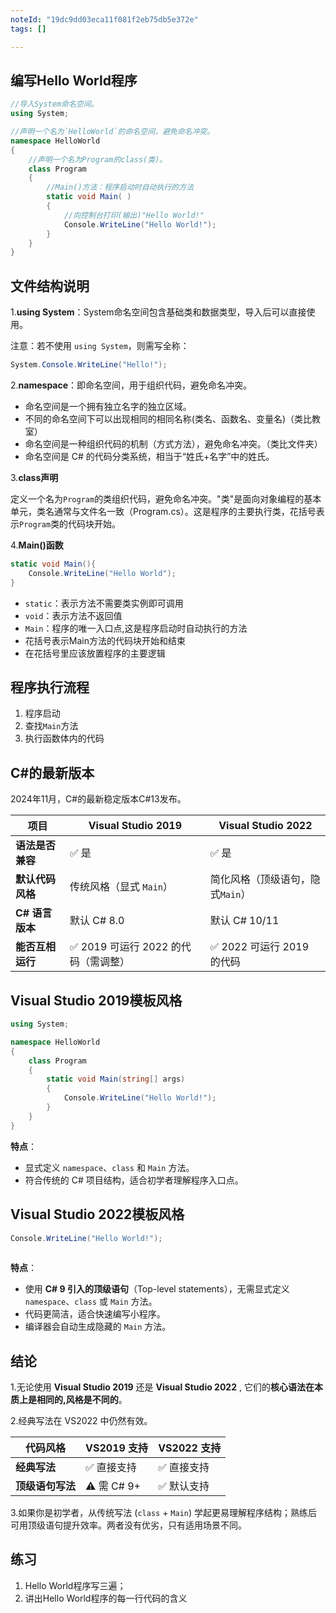 ```yaml
---
noteId: "19dc9dd03eca11f081f2eb75db5e372e"
tags: []

---
```


## 编写Hello World程序

```csharp
//导入System命名空间。
using System;

//声明一个名为`HelloWorld`的命名空间，避免命名冲突。
namespace HelloWorld
{
    //声明一个名为Program的class(类)。
    class Program
    {
        //Main()方法：程序启动时自动执行的方法
        static void Main( )
        {
            //向控制台打印(输出)"Hello World!"
            Console.WriteLine("Hello World!"); 
        }
    }
}
```
## 文件结构说明

1.**using System**：System命名空间包含基础类和数据类型，导入后可以直接使用。

注意：若不使用 `using System`，则需写全称： 

```c#
System.Console.WriteLine("Hello!");
```

2.**namespace**：即命名空间，用于组织代码，避免命名冲突。

- 命名空间是一个拥有独立名字的独立区域。
- 不同的命名空间下可以出现相同的相同名称(类名、函数名、变量名)（类比教室）
- 命名空间是一种组织代码的机制（方式方法），避免命名冲突。（类比文件夹）
- 命名空间是 C# 的代码分类系统，相当于“姓氏+名字”中的姓氏。

3.**class声明**

定义一个名为`Program`的类组织代码，避免命名冲突。"类"是面向对象编程的基本单元，类名通常与文件名一致（Program.cs）。这是程序的主要执行类，花括号表示`Program`类的代码块开始。

4.**Main()函数**

```csharp
static void Main(){
    Console.WriteLine("Hello World");
}
```

- `static`：表示方法不需要类实例即可调用
- `void`：表示方法不返回值
- `Main`：程序的唯一入口点,这是程序启动时自动执行的方法
- 花括号表示Main方法的代码块开始和结束
- 在花括号里应该放置程序的主要逻辑

## 程序执行流程

1. 程序启动
2. 查找`Main`方法
3. 执行函数体内的代码


## C#的最新版本
2024年11月，C#的最新稳定版本C#13发布。

| 项目                | Visual Studio 2019                     | Visual Studio 2022                          |
|---------------------|----------------------------------------|---------------------------------------------|
| **语法是否兼容**    | ✅ 是                                  | ✅ 是                                       |
| **默认代码风格**    | 传统风格（显式 `Main`）                | 简化风格（顶级语句，隐式`Main`）                        |
| **C# 语言版本**     | 默认 C# 8.0                            | 默认 C# 10/11                               |
| **能否互相运行**    | ✅ 2019 可运行 2022 的代码（需调整）   | ✅ 2022 可运行 2019 的代码                  |

## Visual Studio 2019模板风格

```csharp
using System;

namespace HelloWorld
{
    class Program
    {
        static void Main(string[] args)
        {
            Console.WriteLine("Hello World!");
        }
    }
}
```
**特点**：

- 显式定义 `namespace`、`class` 和 `Main` 方法。
- 符合传统的 C# 项目结构，适合初学者理解程序入口点。

## Visual Studio 2022模板风格

```csharp
Console.WriteLine("Hello World!");
       
```
**特点**：

- 使用 **C# 9 引入的顶级语句**（Top-level statements），无需显式定义 `namespace`、`class` 或 `Main` 方法。
- 代码更简洁，适合快速编写小程序。
- 编译器会自动生成隐藏的 `Main` 方法。

## 结论

1.无论使用 **Visual Studio 2019** 还是 **Visual Studio 2022** , 它们的**核心语法在本质上是相同的,风格是不同的**。

2.经典写法在 VS2022 中仍然有效。

| 代码风格          | VS2019 支持 | VS2022 支持 |
|-------------------|-------------|-------------|
| **经典写法**      | ✅ 直接支持 | ✅ 直接支持 |
| **顶级语句写法**  | ⚠️ 需 C# 9+ | ✅ 默认支持 |

3.如果你是初学者，从传统写法 (`class` + `Main`) 学起更易理解程序结构；熟练后可用顶级语句提升效率。两者没有优劣，只有适用场景不同。


## 练习

1. Hello World程序写三遍；
2. 讲出Hello World程序的每一行代码的含义